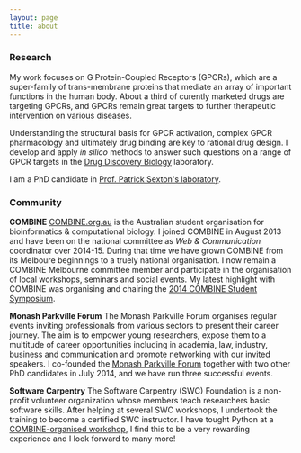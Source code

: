 ```yaml
---
layout: page
title: about
---
```


[]()

### Research

My work focuses on G Protein-Coupled Receptors (GPCRs), which are a super-family of trans-membrane proteins that mediate an array of important
functions in the human body.
About a third of curently marketed drugs are targeting GPCRs, and GPCRs remain great targets to further therapeutic intervention on various diseases.

Understanding the structural basis for GPCR activation, complex GPCR pharmacology and ultimately drug binding are key to rational drug design.
I develop and apply *in silico* methods to answer such questions on a range of GPCR targets in the
[Drug Discovery Biology](http://www.monash.edu.au/pharm/research/areas/drug-discovery/) laboratory.

I am a PhD candidate in
[Prof. Patrick Sexton's laboratory](http://www.monash.edu/pharm/research/areas/drug-discovery/laboratories/sexton.html).

### Community

**COMBINE** [COMBINE.org.au](http://combine.org.au/) is the Australian student organisation for bioinformatics & computational biology.
I joined COMBINE in August 2013 and have been on the national committee as *Web & Communication* coordinator over 2014-15. During that time
we have grown COMBINE from its Melboure beginnings to a truely national organisation. I now remain a COMBINE Melbourne committee member and
participate in the organisation of local workshops, seminars and social events. My latest highlight with COMBINE was organising and chairing the
[2014 COMBINE Student Symposium](http://combine.org.au/2015/01/10/2014-wrap-up-with-a-two-day-event-combine-student-symposium-and-python-workshop/).

**Monash Parkville Forum** The Monash Parkville Forum organises regular events inviting professionals from various sectors to present their career
journey. The aim is to empower young researchers, expose them to a multitude of career opportunities including in academia, law, industry, business
and communication and promote networking with our invited speakers.
I co-founded the [Monash Parkville Forum](http://www.monash.edu.au/pharm/about/events/whats-out-there.html)
together with two other PhD candidates in July 2014, and we have run three successful events.

**Software Carpentry** The Software Carpentry (SWC) Foundation is a non-profit volunteer organization whose members teach researchers basic software
skills. After helping at several SWC workshops, I undertook the training to become a certified SWC instructor. I have tought Python at a
[COMBINE-organised workshop](http://combine-australia.github.io/2015-04-08-SWC-UniMelb-Biosciences/), I find this to be a very rewarding
experience and I look forward to many more!
